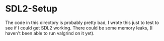 # SDL2-Setup
The code in this directory is probably pretty bad, I wrote this just to test to see if I could get SDL2 working.
There could be some memory leaks, (I haven't been able to run valgrind on it yet).
